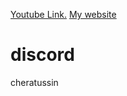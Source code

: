 [Youtube Link.](https://www.youtube.com/channel/UCB4DE1ebOwRV-Z1GBcf4l0A)
[My website](https://cheratussin.netlify.app)

# discord
cheratussin
